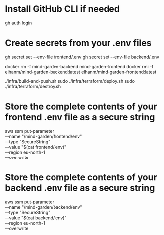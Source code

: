 # Install GitHub CLI if needed
gh auth login
# Create secrets from your .env files
gh secret set --env-file frontend/.env
gh secret set --env-file backend/.env


docker rm -f mind-garden-backend mind-garden-frontend
docker rmi -f elhanm/mind-garden-backend:latest elhanm/mind-garden-frontend:latest

./infra/build-and-push.sh
sudo ./infra/terraform/deploy.sh
sudo ./infra/terraform/destroy.sh

# Store the complete contents of your frontend .env file as a secure string
aws ssm put-parameter \
    --name "/mind-garden/frontend/env" \
    --type "SecureString" \
    --value "$(cat frontend/.env)" \
    --region eu-north-1 \
    --overwrite

# Store the complete contents of your backend .env file as a secure string
aws ssm put-parameter \
    --name "/mind-garden/backend/env" \
    --type "SecureString" \
    --value "$(cat backend/.env)" \
    --region eu-north-1 \
    --overwrite